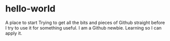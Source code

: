 # hello-world
A place to start
Trying to get all the bits and pieces of Github straight before I try to use it for something useful.
I am a Github newbie.  Learning so I can apply it.
